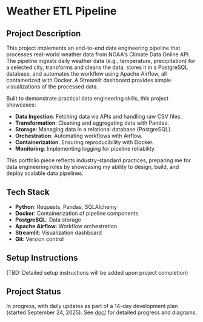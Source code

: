 # Weather ETL Pipeline

## Project Description
This project implements an end-to-end data engineering pipeline that processes real-world weather data from NOAA's Climate Data Online API. The pipeline ingests daily weather data (e.g., temperature, precipitation) for a selected city, transforms and cleans the data, stores it in a PostgreSQL database, and automates the workflow using Apache Airflow, all containerized with Docker. A Streamlit dashboard provides simple visualizations of the processed data.

Built to demonstrate practical data engineering skills, this project showcases:
- **Data Ingestion**: Fetching data via APIs and handling raw CSV files.
- **Transformation**: Cleaning and aggregating data with Pandas.
- **Storage**: Managing data in a relational database (PostgreSQL).
- **Orchestration**: Automating workflows with Airflow.
- **Containerization**: Ensuring reproducibility with Docker.
- **Monitoring**: Implementing logging for pipeline reliability.

This portfolio piece reflects industry-standard practices, preparing me for data engineering roles by showcasing my ability to design, build, and deploy scalable data pipelines.

## Tech Stack
- **Python**: Requests, Pandas, SQLAlchemy
- **Docker**: Containerization of pipeline components
- **PostgreSQL**: Data storage
- **Apache Airflow**: Workflow orchestration
- **Streamlit**: Visualization dashboard
- **Git**: Version control

## Setup Instructions
(TBD: Detailed setup instructions will be added upon project completion)

## Project Status
In progress, with daily updates as part of a 14-day development plan (started September 24, 2025). See [doc/](doc/) for detailed progress and diagrams.